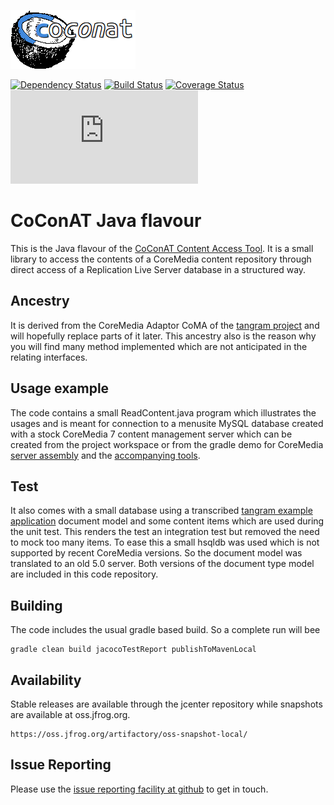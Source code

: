 ![CoConAT](https://raw.githubusercontent.com/mgoellnitz/coconat/master/coconat-small.png)

[![Dependency Status](https://www.versioneye.com/user/projects/554fbbe8f7db0da74e000154/badge.svg?style=flat)](https://www.versioneye.com/user/projects/554fbbe8f7db0da74e000154)
[![Build Status](https://travis-ci.org/mgoellnitz/coconat.java.svg?branch=master)](https://travis-ci.org/mgoellnitz/coconat.java)
[![Coverage Status](https://coveralls.io/repos/github/mgoellnitz/coconat.java/badge.svg?branch=master)](https://coveralls.io/github/mgoellnitz/coconat.java?branch=master)
[![Alternate Coverage Status](https://codecov.io/gh/mgoellnitz/coconat.java)](https://coveralls.io/github/mgoellnitz/coconat.java?branch=master)


# CoConAT Java flavour

This is the Java flavour of the [CoConAT Content Access Tool](http://mgoellnitz.github.io/coconat/).
It is a small library to access the contents of a CoreMedia content repository 
through direct access of  a Replication Live Server database in a structured 
way.

## Ancestry

It is derived from the CoreMedia Adaptor CoMA of the [tangram project](https://github.com/mgoellnitz/tangram)
and will hopefully replace parts of it later. This ancestry also is the reason 
why you will find many method implemented which are not anticipated in the 
relating interfaces.

## Usage example

The code contains a small ReadContent.java program which illustrates the usages 
and is meant for connection to a menusite MySQL database created with a stock 
CoreMedia 7 content management server which can be created from the project 
workspace or from the gradle demo for CoreMedia [server assembly](https://github.com/mgoellnitz/cm-cms-webapp)
and the [accompanying tools](https://github.com/mgoellnitz/cm-cms-tools).

## Test

It also comes with a small database using a transcribed [tangram example
application](https://github.com/mgoellnitz/tangram-examples) document model and
some content items which are used during the unit test. This renders the test an
integration test but removed the need to mock too many items. To ease this a 
small hsqldb was used which is not supported by recent CoreMedia versions. So 
the document model was translated to an old 5.0 server. Both versions of the 
document type model are included in this code repository.

## Building

The code includes the usual gradle based build. So a complete run will bee

```
gradle clean build jacocoTestReport publishToMavenLocal
```

## Availability

Stable releases are available through the jcenter repository while snapshots are 
available at oss.jfrog.org.

```
https://oss.jfrog.org/artifactory/oss-snapshot-local/
```

## Issue Reporting

Please use the [issue reporting facility at github](https://github.com/mgoellnitz/coconat.java/issues) 
to get in touch.
